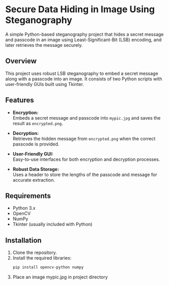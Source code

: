 # Secure Data Hiding in Image Using Steganography

A simple Python-based steganography project that hides a secret message and passcode in an image using Least-Significant-Bit (LSB) encoding, and later retrieves the message securely.

## Overview

This project uses robust LSB steganography to embed a secret message along with a passcode into an image. It consists of two Python scripts with user-friendly GUIs built using Tkinter.

## Features

- **Encryption:**  
  Embeds a secret message and passcode into `mypic.jpg` and saves the result as `encrypted.png`.

- **Decryption:**  
  Retrieves the hidden message from `encrypted.png` when the correct passcode is provided.

- **User-Friendly GUI:**  
  Easy-to-use interfaces for both encryption and decryption processes.

- **Robust Data Storage:**  
  Uses a header to store the lengths of the passcode and message for accurate extraction.

## Requirements

- Python 3.x  
- OpenCV  
- NumPy  
- Tkinter (usually included with Python)

## Installation

1. Clone the repository.
2. Install the required libraries:
   ```bash
   pip install opencv-python numpy
3. Place an image mypic.jpg in project directory
